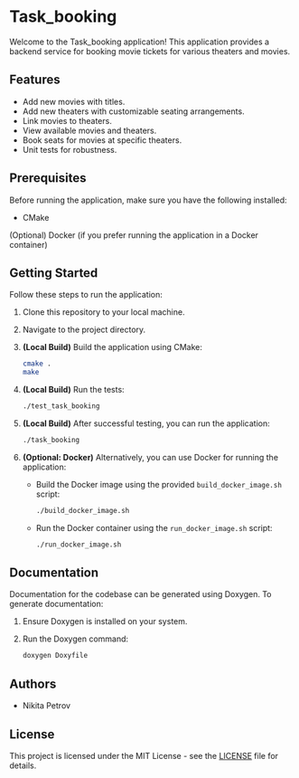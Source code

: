 # Task_booking

Welcome to the Task_booking application! This application provides a backend service for booking movie tickets for various theaters and movies.

## Features

- Add new movies with titles.
- Add new theaters with customizable seating arrangements.
- Link movies to theaters.
- View available movies and theaters.
- Book seats for movies at specific theaters.
- Unit tests for robustness.

## Prerequisites

Before running the application, make sure you have the following installed:

- CMake

(Optional) Docker (if you prefer running the application in a Docker container)

## Getting Started

Follow these steps to run the application:

1. Clone this repository to your local machine.
2. Navigate to the project directory.
3. **(Local Build)** Build the application using CMake:

    ```bash
    cmake .
    make
    ```

4. **(Local Build)** Run the tests:

    ```bash
    ./test_task_booking
    ```

5. **(Local Build)** After successful testing, you can run the application:

    ```bash
    ./task_booking
    ```

6. **(Optional: Docker)** Alternatively, you can use Docker for running the application:
   
    - Build the Docker image using the provided `build_docker_image.sh` script:

        ```bash
        ./build_docker_image.sh
        ```

    - Run the Docker container using the `run_docker_image.sh` script:

        ```bash
        ./run_docker_image.sh
        ```

## Documentation

Documentation for the codebase can be generated using Doxygen. To generate documentation:

1. Ensure Doxygen is installed on your system.
2. Run the Doxygen command:

    ```bash
    doxygen Doxyfile
    ```

## Authors

- Nikita Petrov

## License

This project is licensed under the MIT License - see the [LICENSE](LICENSE) file for details.
